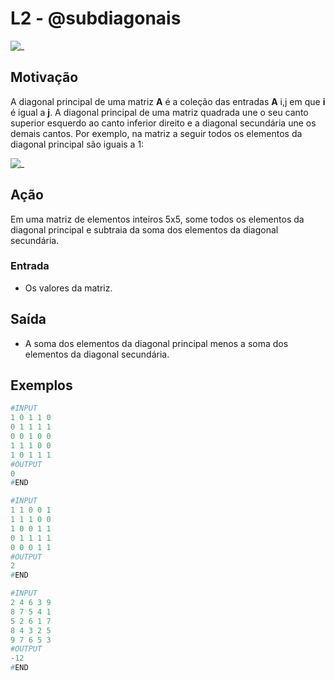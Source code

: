 # L2 - @subdiagonais

![_](https://raw.githubusercontent.com/qxcodefup/arcade/master/base/subdiagonais/cover.jpg)

## Motivação

A diagonal principal de uma matriz **A** é a coleção das entradas **A** i,j em que **i** é igual a **j**. A diagonal principal de uma matriz quadrada une o seu canto superior esquerdo ao canto inferior direito e a diagonal secundária une os demais cantos. Por exemplo, na matriz a seguir todos os elementos da diagonal principal são iguais a 1:

![_](https://wikimedia.org/api/rest_v1/media/math/render/svg/03b7d8ebcd29f3c1e9379f6aad400bd89aa8eaa7)

## Ação

Em uma matriz de elementos inteiros 5x5, some todos os elementos da diagonal principal e subtraia da soma dos elementos da diagonal secundária.

### Entrada

* Os valores da matriz.

## Saída

* A soma dos elementos da diagonal principal menos a soma dos elementos da diagonal secundária.

## Exemplos

``` py
#INPUT
1 0 1 1 0
0 1 1 1 1
0 0 1 0 0
1 1 1 0 0
1 0 1 1 1
#OUTPUT
0
#END
```

```py
#INPUT
1 1 0 0 1
1 1 1 0 0
1 0 0 1 1
0 1 1 1 1
0 0 0 1 1
#OUTPUT
2
#END
```

```py
#INPUT
2 4 6 3 9
8 7 5 4 1
5 2 6 1 7
8 4 3 2 5
9 7 6 5 3
#OUTPUT
-12
#END
```
